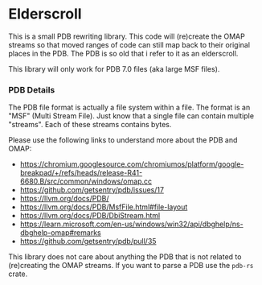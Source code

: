 # Elderscroll

This is a small PDB rewriting library. This code will (re)create the OMAP streams so that moved ranges of code can still map back to their original places in the PDB. The PDB is so old that i refer to it as an elderscroll.

This library will only work for PDB 7.0 files (aka large MSF files).

### PDB Details

The PDB file format is actually a file system within a file. The format is an "MSF" (Multi Stream File). Just know that a single file can contain multiple "streams". Each of these streams contains bytes.

Please use the following links to understand more about the PDB and OMAP:

- https://chromium.googlesource.com/chromiumos/platform/google-breakpad/+/refs/heads/release-R41-6680.B/src/common/windows/omap.cc
- https://github.com/getsentry/pdb/issues/17
- https://llvm.org/docs/PDB/
- https://llvm.org/docs/PDB/MsfFile.html#file-layout
- https://llvm.org/docs/PDB/DbiStream.html
- https://learn.microsoft.com/en-us/windows/win32/api/dbghelp/ns-dbghelp-omap#remarks
- https://github.com/getsentry/pdb/pull/35

This library does not care about anything the PDB that is not related to (re)creating the OMAP streams. If you want to parse a PDB use the `pdb-rs` crate.